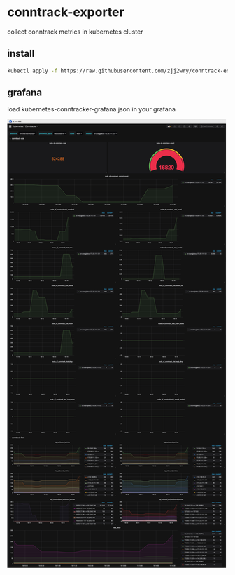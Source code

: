 # conntrack-exporter
collect conntrack metrics in kubernetes cluster

## install

```bash
kubectl apply -f https://raw.githubusercontent.com/zjj2wry/conntrack-exporter/master/deploy.yaml
```

## grafana

load kubernetes-conntracker-grafana.json in your grafana

![conntrack-grafana](./grafana.jpg)
